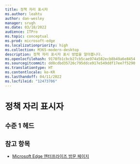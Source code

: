 ```yaml
---
title: 정책 자리 표시자
ms.author: leahtu
author: dan-wesley
manager: srugh
ms.date: 03/18/2022
audience: ITPro
ms.topic: conceptual
ms.prod: microsoft-edge
ms.localizationpriority: high
ms.collection: M365-modern-desktop
description: 정책 자리 표시자 표시 방법을 알아봅니다.
ms.openlocfilehash: 9178fb1cbcb27cb5cae974a582ecb8b49a6e8454
ms.sourcegitcommit: dd8cdbd35726c795ddce917e549ddf17ee7f5290
ms.translationtype: HT
ms.contentlocale: ko-KR
ms.lasthandoff: 04/11/2022
ms.locfileid: "12473706"
---
```

# <a name="policy-placeholder"></a>정책 자리 표시자


## <a name="level-1-head"></a>수준 1 헤드


## <a name="see-also"></a>참고 항목

- [Microsoft Edge 엔터프라이즈 방문 페이지](https://aka.ms/EdgeEnterprise)
